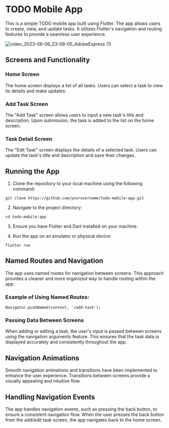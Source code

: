 # TODO Mobile App
This is a simple TODO mobile app built using Flutter. The app allows users to create, view, and update tasks. It utilizes Flutter's navigation and routing features to provide a seamless user experience.


![video_2023-08-06_23-08-05_AdobeExpress (1)](https://github.com/dawit-melka/2023-project-phase-mobile-tasks/assets/105089130/8fdac507-cb93-413d-b988-d28eea9a96cd)

## Screens and Functionality
### Home Screen
The home screen displays a list of all tasks. Users can select a task to view its details and make updates.

### Add Task Screen
The "Add Task" screen allows users to input a new task's title and description. Upon submission, the task is added to the list on the home screen.

### Task Detail Screen
The "Edit Task" screen displays the details of a selected task. Users can update the task's title and description and save their changes.

## Running the App
1. Clone the repository to your local machine using the following command:
```
git clone https://github.com/yourusername/todo-mobile-app.git
```
2. Navigate to the project directory:
```
cd todo-mobile-app
```
3. Ensure you have Flutter and Dart installed on your machine.

4. Run the app on an emulator or physical device:
```
flutter run
```
## Named Routes and Navigation
The app uses named routes for navigation between screens. This approach provides a cleaner and more organized way to handle routing within the app.

### Example of Using Named Routes:
```
Navigator.pushNamed(context, '/add-task');
```
### Passing Data Between Screens
When adding or editing a task, the user's input is passed between screens using the navigation arguments feature. This ensures that the task data is displayed accurately and consistently throughout the app.

## Navigation Animations
Smooth navigation animations and transitions have been implemented to enhance the user experience. Transitions between screens provide a visually appealing and intuitive flow.

## Handling Navigation Events
The app handles navigation events, such as pressing the back button, to ensure a consistent navigation flow. When the user presses the back button from the add/edit task screen, the app navigates back to the home screen.
